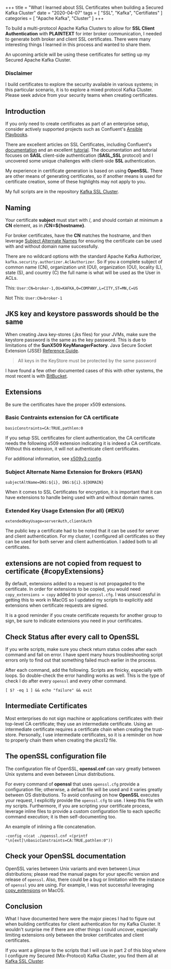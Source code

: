 +++
title = "What I learned about SSL Certificates when building a Secured Kafka Cluster"
date = "2020-04-07"
tags = [ "SSL", "Kafka", "Certifiates" ]
categories = [ "Apache Kafka", "Cluster" ]
+++

To build a multi-protocol Apache Kafka Clusters to allow for __SSL Client Authentication__ with
__PLAINTEXT__ for inter broker communication, I needed to generate both broker and client SSL certificates.
There were many interesting things I learned in this process and wanted to share them.

An upcoming article will be using these certificates for setting up my Secured Apache Kafka Cluster.

### Disclaimer

I build certificates to explore the security available in various systems; in this particular scenario, it is
to explore a mixed protocol Kafka Cluster. Please seek advice from your security teams when creating certificates. 

## __Introduction__

If you only need to create certificates as part of an enterprise setup, consider actively supported
projects such as Confluent's [Ansible Playbooks](https://docs.confluent.io/current/installation/cp-ansible/index.html).

There are excellent articles on SSL Certificates, including Confluent's [documentation](https://docs.confluent.io/current/kafka/authentication_ssl.html)
and an excellent [tutorial](https://docs.confluent.io/current/security/security_tutorial.html#generating-keys-certs).
The documentation and tutorial focuses on __SASL__ client-side authentication (__SASL_SSL__ protocol) 
and I uncovered some unique challenges with client-side __SSL__ authentication.

My experience in certificate generation is based on using __OpenSSL__. There are other means of generating certificates,
so if another means is used for certificate creation, some of these highlights may not apply to you.

My full scripts are in the repository [Kafka SSL Cluster](https://github.com/nbuesing/kafka-ssl-cluster).

## __Naming__

Your certificate __subject__ must start with /, and should contain at minimum a __CN__ element, as in __/CN=${hostname}__.

For broker certificates, have the __CN__ matches the hostname, and then leverage [Subject Alternate Names](#SAN) for
ensuring the certificate can be used with and without domain name successfully.

There are no wildcard options with the standard Apache Kafka Authorizer, `kafka.security.authorizer.AclAuthorizer`.
So if you a complete subject of common name (CN), organization unit (OU), organization (OU), locality (L), state (S),
and country (C) the full name is what will be used as the User in ACLs.

This: `User:CN=broker-1,OU=KAFKA,O=COMPANY,L=CITY,ST=MN,C=US`

Not This: `User:CN=broker-1`

## __JKS key and keystore passwords should be the same__

When creating Java key-stores (.jks files) for your JVMs, make sure the keystore password is the same as the key password.
This is due to limitations of the __SunX509 KeyManagerFactory__.  Java Secure Socket Extension (JSSE) [Reference Guide](https://docs.oracle.com/en/java/javase/11/security/java-secure-socket-extension-jsse-reference-guide.html#GUID-65A7A023-AE02-4A95-8210-386AE6F18EB5).

> All keys in the KeyStore must be protected by the same password 

I have found a few other documented cases of this with other systems, the most recent is with [BitBucket](https://confluence.atlassian.com/bitbucketserverkb/bitbucket-server-fails-to-start-with-ssl-java-security-unrecoverablekeyexception-cannot-recover-key-814205872.html).

## __Extensions__

Be sure the certificates have the proper x509 extensions.

### __Basic Contraints extension for CA certificate__

```
basicConstraints=CA:TRUE,pathlen:0
```

If you setup SSL certificates for client authentication, the CA certificate needs the following x509 extension indicating it is
indeed a CA certificate. Without this extension, it will not authenticate client certificates.


For additional information, see [x509v3 config](https://www.openssl.org/docs/man1.0.2/man5/x509v3_config.html).

### __Subject Alternate Name Extension for Brokers__ {#SAN}

```
subjectAltName=DNS:${i}, DNS:${i}.${DOMAIN}
```

When it comes to SSL Certificates for encryption, it is important that it can have extensions to handle being used with and without
domain names.

### __Extended Key Usage Extension (for all)__ {#EKU}

```
extendedKeyUsage=serverAuth,clientAuth
```

The public key a certificate had to be noted that it can be used for server and client authentication. For my cluster,
I configured all certificates so they can be used for both server and client authentication.  I added both to all 
certificates.

## __extensions are not copied from request to certificate__ {#copyExtensions}

By default, extensions added to a request is not propagated to the certificate.  In order for extensions to be copied, 
you would need `copy_extensions = copy` added to your `openssl.cfg`. I was unsuccessful in getting this to work in 
MacOS so I updated my scripts to explicitly add extensions when certificate requests are signed. 

It is a good reminder if you create certificate requests for another group to sign, be sure to indicate extensions you
need in your certificates.

## __Check Status after every call to OpenSSL__

If you write scripts, make sure you check return status codes after each command and fail on error.  I have spent many hours
troubleshooting script errors only to find out that something failed much earlier in the process.

After each command, add the following. Scripts are finicky, especially with loops. So double-check the error handling 
works as well. This is the type of check I do after every `openssl` and every other command.
 
```
[ $? -eq 1 ] && echo "failure" && exit
```

## __Intermediate Certificates__

Most enterprises do not sign machine or applications certificates with their top-level CA certificate; they use an 
intermediate certificate. Using an intermediate certificate requires a certificate chain when creating the trust-store. 
Personally, I use intermediate certificates, so it is a reminder on how to properly chain them when creating the pkcs12 file.

##  __The openSSL configuration file__

The configuration file of OpenSSL, __openssl.cnf__ can vary greatly between Unix systems and even between Linux distributions.

For every command of __openssl__ that uses `openssl.cfg` provide a configuration file; otherwise, a default file will be used
and it varies greatly between OS distributions. To avoid confusing on how __OpenSSL__ executes your request, I explicitly
provide the `openssl.cfg` to use. I keep this file with my scripts. Furthermore, if you are scripting your certificate
process, leverage inline files to provide a custom configuration file to each specific command execution; it is then
self-documenting too.

An example of inlining a file concatenation.
```
-config <(cat ./openssl.cnf <(printf "\n[ext]\nbasicConstraints=CA:TRUE,pathlen:0"))
```

## __Check your OpenSSL documentation__

OpenSSL varies between Unix variants and even between Linux distributions; please read the manual pages for your specific
version and release of `openssl`. Also, there could be a bug or limitation with the instance of  `openssl` you are using.
For example, I was not successful leveraging [copy_extensions](#copyExtensions) on MacOS.

## __Conclusion__

What I have documented here were the major pieces I had to figure out when building certificates for client authentication
for my Kafka Cluster. It wouldn't surprise me if there are other things I could uncover, especially limiting extensions
only between the broker certificates and client certificates.
 
If you want a glimpse to the scripts that I will use in part 2 of this blog where I configure my Secured (Mix-Protocol)
Kafka Cluster, you find them all at [Kafka SSL Cluster](https://github.com/nbuesing/kafka-ssl-cluster).

